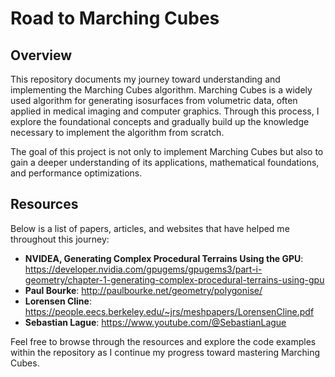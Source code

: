 # Road to Marching Cubes

## Overview
This repository documents my journey toward understanding and implementing the Marching Cubes algorithm. Marching Cubes is a widely used algorithm for generating isosurfaces from volumetric data, often applied in medical imaging and computer graphics. Through this process, I explore the foundational concepts and gradually build up the knowledge necessary to implement the algorithm from scratch.

The goal of this project is not only to implement Marching Cubes but also to gain a deeper understanding of its applications, mathematical foundations, and performance optimizations.

## Resources
Below is a list of papers, articles, and websites that have helped me throughout this journey:

- **NVIDEA, Generating Complex Procedural Terrains Using the GPU**: https://developer.nvidia.com/gpugems/gpugems3/part-i-geometry/chapter-1-generating-complex-procedural-terrains-using-gpu
- **Paul Bourke**: http://paulbourke.net/geometry/polygonise/
- **Lorensen Cline**: https://people.eecs.berkeley.edu/~jrs/meshpapers/LorensenCline.pdf
- **Sebastian Lague**: https://www.youtube.com/@SebastianLague

Feel free to browse through the resources and explore the code examples within the repository as I continue my progress toward mastering Marching Cubes.
